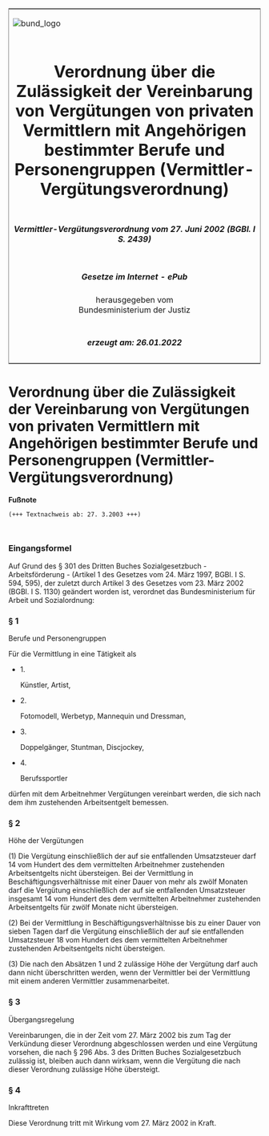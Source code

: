 <span id="DECKBLATT.html"></span>

<table border="0" frame="border" width="100%">

<tr valign="top">

<td align="left">

![bund\_logo](BfJ_2021_Web_de_de.gif)

</td>

<td align="right">

 

</td>

</tr>

<tr align="center" valign="middle">

<td colspan="2">

# Verordnung über die Zulässigkeit der Vereinbarung von Vergütungen von privaten Vermittlern mit Angehörigen bestimmter Berufe und Personengruppen (Vermittler-Vergütungsverordnung)

</td>

</tr>

<tr align="center" valign="middle">

<td colspan="2">

##### Vermittler-Vergütungsverordnung vom 27. Juni 2002 (BGBl. I S. 2439)

</td>

</tr>

<tr align="center" valign="middle">

<td colspan="2">

  
  

##### Gesetze im Internet - ePub  
  
herausgegeben vom  
Bundesministerium der Justiz

</td>

</tr>

<tr align="center" valign="bottom">

<td colspan="2">

  
  

##### erzeugt am: 26.01.2022

</td>

</tr>

</table>

<span id="BJNR243900002.html"></span>

# Verordnung über die Zulässigkeit der Vereinbarung von Vergütungen von privaten Vermittlern mit Angehörigen bestimmter Berufe und Personengruppen (Vermittler-Vergütungsverordnung)

<div>

  
**Fußnote**

<div class="jnhtml">

<div>

<div class="jurAbsatz">

  

``` 
(+++ Textnachweis ab: 27. 3.2003 +++)

 
```

</div>

</div>

</div>

</div>

<span id="BJNR243900002BJNE000500000.html"></span>

### Eingangsformel  

<div>

<div class="jnhtml">

<div>

<div class="jurAbsatz">

Auf Grund des § 301 des Dritten Buches Sozialgesetzbuch -
Arbeitsförderung - (Artikel 1 des Gesetzes vom 24. März 1997, BGBl. I
S. 594, 595), der zuletzt durch Artikel 3 des Gesetzes vom 23. März 2002
(BGBl. I S. 1130) geändert worden ist, verordnet das Bundesministerium
für Arbeit und Sozialordnung:

</div>

</div>

</div>

</div>

<span id="BJNR243900002BJNE000100000.html"></span>

### § 1  
Berufe und Personengruppen

<div>

<div class="jnhtml">

<div>

<div class="jurAbsatz">

Für die Vermittlung in eine Tätigkeit als

  - 1\.
    
    <div style="">
    
    Künstler, Artist,
    
    </div>

  - 2\.
    
    <div style="">
    
    Fotomodell, Werbetyp, Mannequin und Dressman,
    
    </div>

  - 3\.
    
    <div style="">
    
    Doppelgänger, Stuntman, Discjockey,
    
    </div>

  - 4\.
    
    <div style="">
    
    Berufssportler
    
    </div>

dürfen mit dem Arbeitnehmer Vergütungen vereinbart werden, die sich nach
dem ihm zustehenden Arbeitsentgelt bemessen.

</div>

</div>

</div>

</div>

<span id="BJNR243900002BJNE000200000.html"></span>

### § 2  
Höhe der Vergütungen

<div>

<div class="jnhtml">

<div>

<div class="jurAbsatz">

(1) Die Vergütung einschließlich der auf sie entfallenden Umsatzsteuer
darf 14 vom Hundert des dem vermittelten Arbeitnehmer zustehenden
Arbeitsentgelts nicht übersteigen. Bei der Vermittlung in
Beschäftigungsverhältnisse mit einer Dauer von mehr als zwölf Monaten
darf die Vergütung einschließlich der auf sie entfallenden Umsatzsteuer
insgesamt 14 vom Hundert des dem vermittelten Arbeitnehmer zustehenden
Arbeitsentgelts für zwölf Monate nicht übersteigen.

</div>

<div class="jurAbsatz">

(2) Bei der Vermittlung in Beschäftigungsverhältnisse bis zu einer Dauer
von sieben Tagen darf die Vergütung einschließlich der auf sie
entfallenden Umsatzsteuer 18 vom Hundert des dem vermittelten
Arbeitnehmer zustehenden Arbeitsentgelts nicht übersteigen.

</div>

<div class="jurAbsatz">

(3) Die nach den Absätzen 1 und 2 zulässige Höhe der Vergütung darf auch
dann nicht überschritten werden, wenn der Vermittler bei der Vermittlung
mit einem anderen Vermittler zusammenarbeitet.

</div>

</div>

</div>

</div>

<span id="BJNR243900002BJNE000300000.html"></span>

### § 3  
Übergangsregelung

<div>

<div class="jnhtml">

<div>

<div class="jurAbsatz">

Vereinbarungen, die in der Zeit vom 27. März 2002 bis zum Tag der
Verkündung dieser Verordnung abgeschlossen werden und eine Vergütung
vorsehen, die nach § 296 Abs. 3 des Dritten Buches Sozialgesetzbuch
zulässig ist, bleiben auch dann wirksam, wenn die Vergütung die nach
dieser Verordnung zulässige Höhe übersteigt.

</div>

</div>

</div>

</div>

<span id="BJNR243900002BJNE000400000.html"></span>

### § 4  
Inkrafttreten

<div>

<div class="jnhtml">

<div>

<div class="jurAbsatz">

Diese Verordnung tritt mit Wirkung vom 27. März 2002 in Kraft.

</div>

</div>

</div>

</div>
